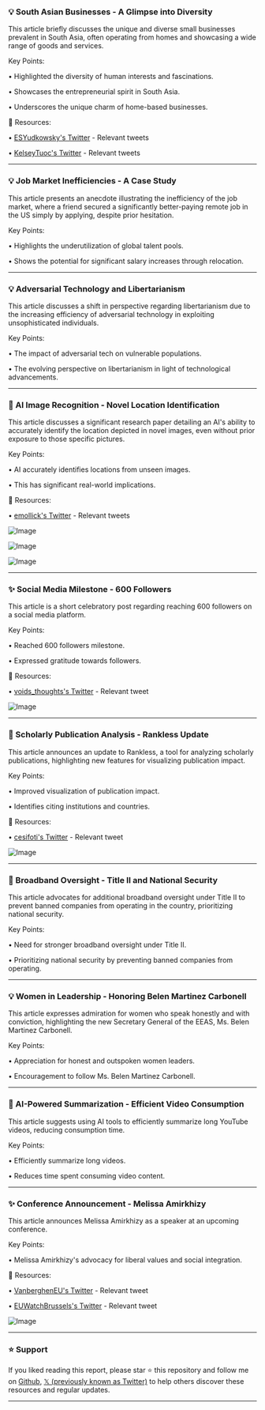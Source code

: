 ### 💡 South Asian Businesses - A Glimpse into Diversity

This article briefly discusses the unique and diverse small businesses prevalent in South Asia, often operating from homes and showcasing a wide range of goods and services.

Key Points:

• Highlighted the diversity of human interests and fascinations.


• Showcases the entrepreneurial spirit in South Asia.


• Underscores the unique charm of home-based businesses.


🔗 Resources:

• [ESYudkowsky's Twitter](https://x.com/ESYudkowsky) -  Relevant tweets


• [KelseyTuoc's Twitter](https://x.com/KelseyTuoc) - Relevant tweets



---
### 💡 Job Market Inefficiencies - A Case Study

This article presents an anecdote illustrating the inefficiency of the job market, where a friend secured a significantly better-paying remote job in the US simply by applying, despite prior hesitation.

Key Points:

• Highlights the underutilization of global talent pools.


• Shows the potential for significant salary increases through relocation.



---
### 💡 Adversarial Technology and Libertarianism

This article discusses a shift in perspective regarding libertarianism due to the increasing efficiency of adversarial technology in exploiting unsophisticated individuals.

Key Points:

•  The impact of adversarial tech on vulnerable populations.


• The evolving perspective on libertarianism in light of technological advancements.



---
### 🤖 AI Image Recognition - Novel Location Identification

This article discusses a significant research paper detailing an AI's ability to accurately identify the location depicted in novel images, even without prior exposure to those specific pictures.

Key Points:

• AI accurately identifies locations from unseen images.


•  This has significant real-world implications.



🔗 Resources:

• [emollick's Twitter](https://x.com/emollick) - Relevant tweets


![Image](https://pbs.twimg.com/media/Gmifw4yXAAAom_p?format=png&name=small)


![Image](https://pbs.twimg.com/media/GmifzaaWgAA0L1O?format=jpg&name=360x360)


![Image](https://pbs.twimg.com/media/Gmif03maEAIjGGC?format=jpg&name=360x360)


---
### ✨ Social Media Milestone - 600 Followers

This article is a short celebratory post regarding reaching 600 followers on a social media platform.

Key Points:

•  Reached 600 followers milestone.


•  Expressed gratitude towards followers.


🔗 Resources:

• [voids_thoughts's Twitter](https://x.com/voids_thoughts) - Relevant tweet


![Image](https://pbs.twimg.com/media/Gml4FprXgAAMbEg?format=jpg&name=small)

---
### 🚀 Scholarly Publication Analysis - Rankless Update

This article announces an update to Rankless, a tool for analyzing scholarly publications, highlighting new features for visualizing publication impact.

Key Points:

•  Improved visualization of publication impact.


•  Identifies citing institutions and countries.



🔗 Resources:

• [cesifoti's Twitter](https://x.com/cesifoti) - Relevant tweet


![Image](https://pbs.twimg.com/amplify_video_thumb/1903179558603591681/img/oyS2PhVseD2HSF9C.jpg)


---
### 🤖 Broadband Oversight - Title II and National Security

This article advocates for additional broadband oversight under Title II to prevent banned companies from operating in the country, prioritizing national security.

Key Points:

•  Need for stronger broadband oversight under Title II.


•  Prioritizing national security by preventing banned companies from operating.



---
### 💡 Women in Leadership - Honoring Belen Martinez Carbonell

This article expresses admiration for women who speak honestly and with conviction, highlighting the new Secretary General of the EEAS, Ms. Belen Martinez Carbonell.

Key Points:

•  Appreciation for honest and outspoken women leaders.


•  Encouragement to follow Ms. Belen Martinez Carbonell.



---
### 🚀 AI-Powered Summarization - Efficient Video Consumption

This article suggests using AI tools to efficiently summarize long YouTube videos, reducing consumption time.

Key Points:

•  Efficiently summarize long videos.


•  Reduces time spent consuming video content.


---
### ✨ Conference Announcement - Melissa Amirkhizy

This article announces Melissa Amirkhizy as a speaker at an upcoming conference.

Key Points:

•  Melissa Amirkhizy's advocacy for liberal values and social integration.



🔗 Resources:


• [VanberghenEU's Twitter](https://x.com/VanberghenEU) - Relevant tweet


• [EUWatchBrussels's Twitter](https://x.com/EUWatchBrussels) - Relevant tweet


![Image](https://pbs.twimg.com/media/GmjvPDHXQAA6iN6?format=jpg&name=small)


---

### ⭐️ Support

If you liked reading this report, please star ⭐️ this repository and follow me on [Github](https://github.com/Drix10), [𝕏 (previously known as Twitter)](https://x.com/DRIX_10_) to help others discover these resources and regular updates.

---